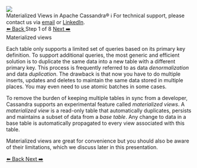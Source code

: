 <!-- TOP -->
<div class="top">
  <img src="https://datastax-academy.github.io/katapod-shared-assets/images/ds-academy-logo.svg" />
  <div class="scenario-title-section">
    <span class="scenario-title">Materialized Views in Apache Cassandra®</span>
    <span class="scenario-subtitle">ℹ️ For technical support, please contact us via <a href="mailto:aleksandr.volochnev@datastax.com">email</a> or <a href="https://dtsx.io/aleks">LinkedIn</a>.</span> 
  </div>
</div>

<!-- NAVIGATION -->
<div id="navigation-top" class="navigation-top">
 <a href='command:katapod.loadPage?[{"step":"intro"}]'
   class="btn btn-dark navigation-top-left">⬅️ Back
 </a>
<span class="step-count"> Step 1 of 8</span>
 <a href='command:katapod.loadPage?[{"step":"step2"}]' 
    class="btn btn-dark navigation-top-right">Next ➡️
  </a>
</div>

<!-- CONTENT -->

<div class="step-title">Materialized views</div>

Each table only supports a limited set of queries based on its primary key definition. 
To support additional queries, the most generic and efficient solution is to duplicate the same data into 
a new table with a different primary key. This process is frequently referred to as data *denormalization* and 
data *duplication*. The drawback is that now you have to do multiple inserts, updates and deletes 
to maintain the same data stored in multiple places. You may even need to use atomic batches in some cases. 

To remove the burden of keeping multiple tables in sync from a developer, Cassandra supports 
an experimental feature called *materialized views*. A *materialized view* is a read-only 
table that automatically duplicates, persists and maintains a subset of data from a *base table*. Any change to data 
in a base table is automatically propagated to every view associated with this table.   

Materialized views are great for convenience but you should also be aware of their limitations, which we discuss later in this presentation.

<!-- NAVIGATION -->
<div id="navigation-bottom" class="navigation-bottom">
 <a href='command:katapod.loadPage?[{"step":"intro"}]'
   class="btn btn-dark navigation-bottom-left">⬅️ Back
 </a>
 <a href='command:katapod.loadPage?[{"step":"step2"}]'
    class="btn btn-dark navigation-bottom-right">Next ➡️
  </a>
</div>
